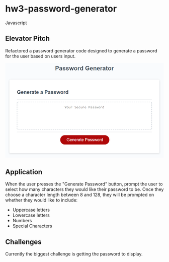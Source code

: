 # hw3-password-generator
Javascript

## Elevator Pitch

Refactored a password generator code designed to generate a password for the user based on users input. 

![Image](password-generator-img.png)

## Application

When the user presses the "Generate Password" button, prompt the user to select how many characters they would like their password to be. Once they choose a character length between 8 and 128, they will be prompted on whether they would like to include:
* Uppercase letters
* Lowercase letters
* Numbers
* Special Characters

## Challenges

Currently the biggest challenge is getting the password to display. 
